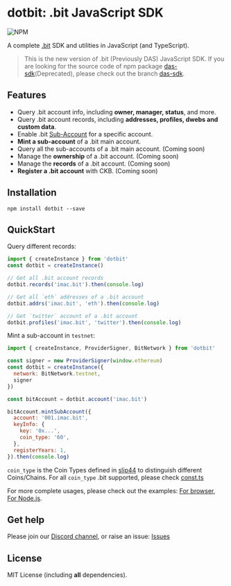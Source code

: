 dotbit: .bit JavaScript SDK
==================
![NPM](https://img.shields.io/npm/l/dotbit)

A complete [.bit](https://did.id) SDK and utilities in JavaScript (and TypeScript).

> This is the new version of .bit (Previously DAS) JavaScript SDK. If you are looking for the source code of npm package [das-sdk](https://www.npmjs.com/package/das-sdk)(Deprecated), please check out the branch [das-sdk](https://github.com/dotbitHQ/dotbit.js/tree/das-sdk).

## Features
- Query .bit account info, including **owner, manager, status**, and more.
- Query .bit account records, including **addresses, profiles, dwebs and custom data**.
- Enable .bit [Sub-Account](https://www.did.id/sub-account) for a specific account.
- **Mint a sub-account** of a .bit main account.
- Query all the sub-accounts of a .bit main account. (Coming soon)
- Manage the **ownership** of a .bit account. (Coming soon)
- Manage the **records** of a .bit account. (Coming soon)
- **Register a .bit account** with CKB. (Coming soon)

## Installation
```shell
npm install dotbit --save
```

## QuickStart
Query different records:

```javascript
import { createInstance } from 'dotbit'
const dotbit = createInstance()

// Get all .bit account records
dotbit.records('imac.bit').then(console.log)

// Get all `eth` addresses of a .bit account
dotbit.addrs('imac.bit', 'eth').then(console.log)

// Get `twitter` account of a .bit account
dotbit.profiles('imac.bit', 'twitter').then(console.log)
```

Mint a sub-account in `testnet`:

```javascript
import { createInstance, ProviderSigner, BitNetwork } from 'dotbit'

const signer = new ProviderSigner(window.ethereum)
const dotbit = createInstance({
  network: BitNetwork.testnet,
  signer
})

const bitAccount = dotbit.account('imac.bit')

bitAccount.mintSubAccount({
  account: '001.imac.bit',
  keyInfo: {
    key: '0x...',
    coin_type: '60',
  },
  registerYears: 1,
}).then(console.log)
```
`coin_type` is the Coin Types defined in [slip44](https://github.com/satoshilabs/slips/blob/master/slip-0044.md) to distinguish different Coins/Chains. 
For all `coin_type` .bit supported, please check [const.ts](./src/const.ts) 

For more complete usages, please check out the examples: [For browser](./example/browser/index.js), [For Node.js](./example/node/index.js).

## Get help
Please join our [Discord channel](https://discord.gg/fVppR7z4ht), or raise an issue: [Issues](https://github.com/dotbitHQ/dotbit.js/issues)

## License
MIT License (including **all** dependencies).